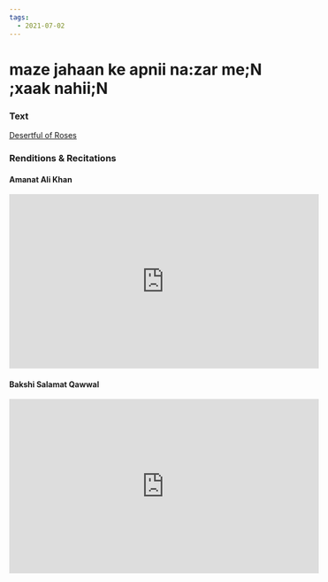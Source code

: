 ```yaml
---
tags:
  - 2021-07-02
---
```

# maze jahaan ke apnii na:zar me;N ;xaak nahii;N

### Text
[Desertful of Roses](http://www.columbia.edu/itc/mealac/pritchett/00ghalib/114/index_114.html)

### Renditions & Recitations

#### Amanat Ali Khan

<iframe width="560" height="315" src="https://www.youtube.com/embed/Ws9GTAR9mJM" title="YouTube video player" frameborder="0" allow="accelerometer; autoplay; clipboard-write; encrypted-media; gyroscope; picture-in-picture" allowfullscreen></iframe>

#### Bakshi Salamat Qawwal

<iframe width="560" height="315" src="https://www.youtube.com/embed/HDyi0e-CzMM" title="YouTube video player" frameborder="0" allow="accelerometer; autoplay; clipboard-write; encrypted-media; gyroscope; picture-in-picture" allowfullscreen></iframe>

